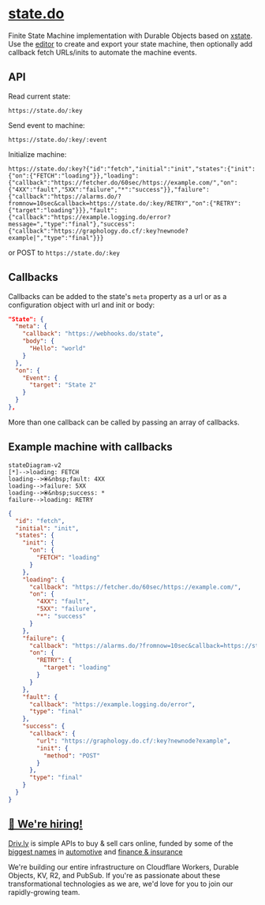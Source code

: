 # [state.do](https://state.do)

Finite State Machine implementation with Durable Objects based on [xstate](https://xstate.js.org).
Use the [editor](https://stately.ai/editor) to create and export your state machine, then optionally add callback fetch URLs/inits to automate the machine events.

## API

Read current state:
```curl
https://state.do/:key
```

Send event to machine:
```curl
https://state.do/:key/:event
```

Initialize machine:
```curl
https://state.do/:key?{"id":"fetch","initial":"init","states":{"init":{"on":{"FETCH":"loading"}},"loading":{"callback":"https://fetcher.do/60sec/https://example.com/","on":{"4XX":"fault","5XX":"failure","*":"success"}},"failure":{"callback":"https://alarms.do/?fromnow=10sec&callback=https://state.do/:key/RETRY","on":{"RETRY":{"target":"loading"}}},"fault":{"callback":"https://example.logging.do/error?message=","type":"final"},"success":{"callback":"https://graphology.do.cf/:key?newnode?example|","type":"final"}}}
```
or POST to `https://state.do/:key`

## Callbacks

Callbacks can be added to the state's `meta` property as a url or as a configuration object with url and init or body:

```json
"State": {
  "meta": {
    "callback": "https://webhooks.do/state",
    "body": {
      "Hello": "world"
    }
  },
  "on": {
    "Event": {
      "target": "State 2"
    }
  }
},
```
More than one callback can be called by passing an array of callbacks.

## Example machine with callbacks

```mermaid
stateDiagram-v2
[*]-->loading: FETCH
loading-->⦿&nbsp;fault: 4XX
loading-->failure: 5XX
loading-->⦿&nbsp;success: *
failure-->loading: RETRY
```

```json
{
  "id": "fetch",
  "initial": "init",
  "states": {
    "init": {
      "on": {
        "FETCH": "loading"
      }
    },
    "loading": {
      "callback": "https://fetcher.do/60sec/https://example.com/",
      "on": {
        "4XX": "fault",
        "5XX": "failure",
        "*": "success"
      }
    },
    "failure": {
      "callback": "https://alarms.do/?fromnow=10sec&callback=https://state.do/:key/RETRY",
      "on": {
        "RETRY": {
          "target": "loading"
        }
      }
    },
    "fault": {
      "callback": "https://example.logging.do/error",
      "type": "final"
    },
    "success": {
      "callback": {
        "url": "https://graphology.do.cf/:key?newnode?example",
        "init": {
          "method": "POST"
        }
      },
      "type": "final"
    }
  }
}
```

## [🚀 We're hiring!](https://careers.do/apply)

[Driv.ly](https://driv.ly) is simple APIs to buy & sell cars online, funded by some of the [biggest names](https://twitter.com/TurnerNovak) in [automotive](https://fontinalis.com/team/#bill-ford) and [finance & insurance](https://www.detroit.vc)

We're building our entire infrastructure on Cloudflare Workers, Durable Objects, KV, R2, and PubSub. If you're as passionate about these transformational technologies as we are, we'd love for you to join our rapidly-growing team.
